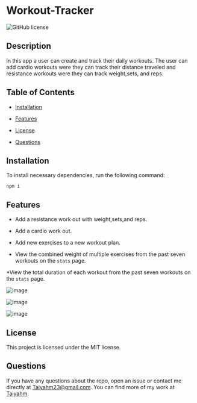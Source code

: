 # Workout-Tracker
![GitHub license](https://img.shields.io/badge/license-MIT-blue.svg)

## Description

In this app a user can create and track their daily workouts. The user can add cardio workouts were they can track their distance traveled and resistance workouts were they can track weight,sets, and reps. 

## Table of Contents 

* [Installation](#installation)

* [Features](#features)

* [License](#license)

* [Questions](#questions)

## Installation

To install necessary dependencies, run the following command:

```
npm i
```

## Features
* Add a resistance work out with weight,sets,and reps.

* Add a cardio work out.

* Add new exercises to a new workout plan.

* View the combined weight of multiple exercises from the past seven workouts on the `stats` page.

*View the total duration of each workout from the past seven workouts on the `stats` page.

![image](https://user-images.githubusercontent.com/72588525/109782870-5e95e900-7bd7-11eb-97a3-ebcf97803e1e.png)

![image](https://user-images.githubusercontent.com/72588525/109782477-f0e9bd00-7bd6-11eb-9ee0-da11000d94bf.png)

![image](https://user-images.githubusercontent.com/72588525/109784042-aa955d80-7bd8-11eb-8ca3-a38dd3ffdd06.png)

## License

This project is licensed under the MIT license.
  
## Questions

If you have any questions about the repo, open an issue or contact me directly at Taiyahm23@gmail.com. You can find more of my work at [Taiyahm](https://github.com/Taiyahm/).


